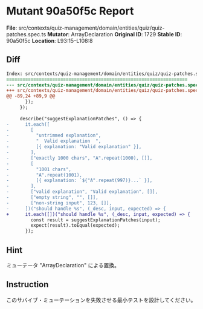 # Mutant 90a50f5c Report

**File**: src/contexts/quiz-management/domain/entities/quiz/quiz-patches.spec.ts
**Mutator**: ArrayDeclaration
**Original ID**: 1729
**Stable ID**: 90a50f5c
**Location**: L93:15–L108:8

## Diff

```diff
Index: src/contexts/quiz-management/domain/entities/quiz/quiz-patches.spec.ts
===================================================================
--- src/contexts/quiz-management/domain/entities/quiz/quiz-patches.spec.ts	original
+++ src/contexts/quiz-management/domain/entities/quiz/quiz-patches.spec.ts	mutated #1729
@@ -89,24 +89,9 @@
       });
     });
 
     describe("suggestExplanationPatches", () => {
-      it.each([
-        [
-          "untrimmed explanation",
-          "  Valid explanation  ",
-          [{ explanation: "Valid explanation" }],
-        ],
-        ["exactly 1000 chars", "A".repeat(1000), []],
-        [
-          "1001 chars",
-          "A".repeat(1001),
-          [{ explanation: `${"A".repeat(997)}...` }],
-        ],
-        ["valid explanation", "Valid explanation", []],
-        ["empty string", "", []],
-        ["non-string input", 123, []],
-      ])("should handle %s", (_desc, input, expected) => {
+      it.each([])("should handle %s", (_desc, input, expected) => {
         const result = suggestExplanationPatches(input);
         expect(result).toEqual(expected);
       });
```

## Hint

ミューテータ "ArrayDeclaration" による置換。

## Instruction

このサバイブ・ミューテーションを失敗させる最小テストを設計してください。
